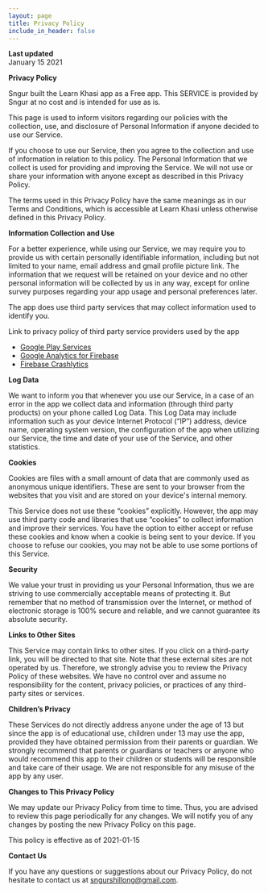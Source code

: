 ```yaml
---
layout: page
title: Privacy Policy
include_in_header: false
---
```


**Last updated**  
January 15 2021

**Privacy Policy**

Sngur built the Learn Khasi app as a Free app. This SERVICE is provided by Sngur at no cost and is intended for use as is.

This page is used to inform visitors regarding our policies with the collection, use, and disclosure of Personal Information if anyone decided to use our Service.

If you choose to use our Service, then you agree to the collection and use of information in relation to this policy. The Personal Information that we collect is used for providing and improving the Service. We will not use or share your information with anyone except as described in this Privacy Policy.

The terms used in this Privacy Policy have the same meanings as in our Terms and Conditions, which is accessible at Learn Khasi unless otherwise defined in this Privacy Policy.

**Information Collection and Use**

For a better experience, while using our Service, we may require you to provide us with certain personally identifiable information, including but not limited to your name, email address and gmail profile picture link. The information that we request will be retained on your device and no other personal information will be collected by us in any way, except for online survey purposes regarding your app usage and personal preferences later.

The app does use third party services that may collect information used to identify you.

Link to privacy policy of third party service providers used by the app

*   [Google Play Services](https://www.google.com/policies/privacy/)
*   [Google Analytics for Firebase](https://firebase.google.com/policies/analytics)
*   [Firebase Crashlytics](https://firebase.google.com/support/privacy/)

**Log Data**

We want to inform you that whenever you use our Service, in a case of an error in the app we collect data and information (through third party products) on your phone called Log Data. This Log Data may include information such as your device Internet Protocol (“IP”) address, device name, operating system version, the configuration of the app when utilizing our Service, the time and date of your use of the Service, and other statistics.

**Cookies**

Cookies are files with a small amount of data that are commonly used as anonymous unique identifiers. These are sent to your browser from the websites that you visit and are stored on your device's internal memory.

This Service does not use these “cookies” explicitly. However, the app may use third party code and libraries that use “cookies” to collect information and improve their services. You have the option to either accept or refuse these cookies and know when a cookie is being sent to your device. If you choose to refuse our cookies, you may not be able to use some portions of this Service.


**Security**

We value your trust in providing us your Personal Information, thus we are striving to use commercially acceptable means of protecting it. But remember that no method of transmission over the Internet, or method of electronic storage is 100% secure and reliable, and we cannot guarantee its absolute security.

**Links to Other Sites**

This Service may contain links to other sites. If you click on a third-party link, you will be directed to that site. Note that these external sites are not operated by us. Therefore, we strongly advise you to review the Privacy Policy of these websites. We have no control over and assume no responsibility for the content, privacy policies, or practices of any third-party sites or services.

**Children’s Privacy**

These Services do not directly address anyone under the age of 13 but since the app is of educational use, children under 13 may use the app, provided they have obtained permission from their parents or guardian. We strongly recommend that parents or guardians or teachers or anyone who would recommend this app to their children or students will be responsible and take care of their usage. We are not responsible for any misuse of the app by any user.

**Changes to This Privacy Policy**

We may update our Privacy Policy from time to time. Thus, you are advised to review this page periodically for any changes. We will notify you of any changes by posting the new Privacy Policy on this page.

This policy is effective as of 2021-01-15

**Contact Us**

If you have any questions or suggestions about our Privacy Policy, do not hesitate to contact us at sngurshillong@gmail.com.
